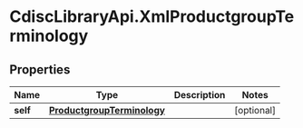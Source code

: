 # CdiscLibraryApi.XmlProductgroupTerminology

## Properties

Name | Type | Description | Notes
------------ | ------------- | ------------- | -------------
**self** | [**ProductgroupTerminology**](ProductgroupTerminology.md) |  | [optional] 


